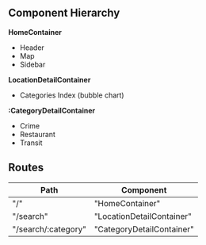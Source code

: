 ## Component Hierarchy

**HomeContainer**
 - Header
 - Map
 - Sidebar

**LocationDetailContainer**
 - Categories Index (bubble chart)

**:CategoryDetailContainer**
 - Crime
 - Restaurant
 - Transit


## Routes

|Path   | Component   |
|-------|-------------|
| "/"   | "HomeContainer" |
| "/search" | "LocationDetailContainer" |
| "/search/:category" | "CategoryDetailContainer" |
